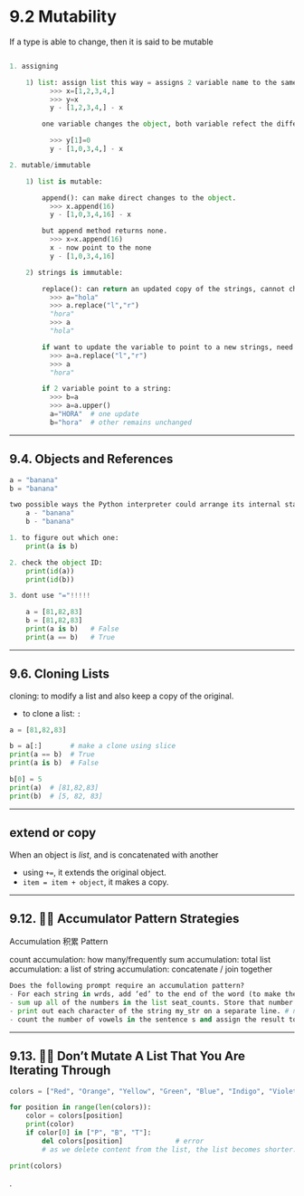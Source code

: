 
# 9.2 Mutability

If a type is able to change, then it is said to be mutable

```py

1. assigning

    1) list: assign list this way = assigns 2 variable name to the same list
          >>> x=[1,2,3,4,]
          >>> y=x
          y - [1,2,3,4,] - x

        one variable changes the object, both variable refect the different

          >>> y[1]=0
          y - [1,0,3,4,] - x

2. mutable/immutable

    1) list is mutable:

        append(): can make direct changes to the object.
          >>> x.append(16)
          y - [1,0,3,4,16] - x

        but append method returns none.
          >>> x=x.append(16)
          x - now point to the none
          y - [1,0,3,4,16]

    2) strings is immutable:

        replace(): can return an updated copy of the strings, cannot change the original object.
          >>> a="hola"
          >>> a.replace("l","r")
          "hora"
          >>> a
          "hola"

        if want to update the variable to point to a new strings, need to reassign.
          >>> a=a.replace("l","r")
          >>> a
          "hora"

        if 2 variable point to a string:
          >>> b=a
          >>> a=a.upper()
          a="HORA"  # one update
          b="hora"  # other remains unchanged

```

---

## 9.4. Objects and References

```py
a = "banana"
b = "banana"

two possible ways the Python interpreter could arrange its internal states:
    a - "banana"
    b - "banana"

1. to figure out which one:
    print(a is b)

2. check the object ID:
    print(id(a))
    print(id(b))

3. dont use "="!!!!!

    a = [81,82,83]
    b = [81,82,83]
    print(a is b)   # False
    print(a == b)   # True
```

---

## 9.6. Cloning Lists

cloning: to modify a list and also keep a copy of the original.
- to clone a list: `:`

```py
a = [81,82,83]

b = a[:]       # make a clone using slice
print(a == b)  # True
print(a is b)  # False

b[0] = 5
print(a)  # [81,82,83]
print(b)  # [5, 82, 83]
```

---

## extend or copy

When an object is *list*, and is concatenated with another
- using `+=`, it extends the original object.
- `item = item + object`, it makes a copy.

---

## 9.12. 👩‍💻 Accumulator Pattern Strategies

Accumulation 积累 Pattern

count accumulation: how many/frequently
sum accumulation: total
list accumulation: a list of
string accumulation: concatenate / join together

```py
Does the following prompt require an accumulation pattern?
- For each string in wrds, add ‘ed’ to the end of the word (to make the word past tense). Save these past tense words to a list called past_wrds. # Yes; "save... to a list"
- sum up all of the numbers in the list seat_counts. Store that number in the variable total_seat_counts. # Yes; "to sum up"
- print out each character of the string my_str on a separate line. # no
- count the number of vowels in the sentence s and assign the result to the variable num_vowels. # Yes; "code that will count"
```

---

## 9.13. 👩‍💻 Don’t Mutate A List That You Are Iterating Through

```py
colors = ["Red", "Orange", "Yellow", "Green", "Blue", "Indigo", "Violet", "Purple", "Pink", "Brown", "Teal", "Turquois", "Peach", "Beige"]

for position in range(len(colors)):
    color = colors[position]
    print(color)
    if color[0] in ["P", "B", "T"]:
        del colors[position]             # error
        # as we delete content from the list, the list becomes shorter.

print(colors)
```













.
